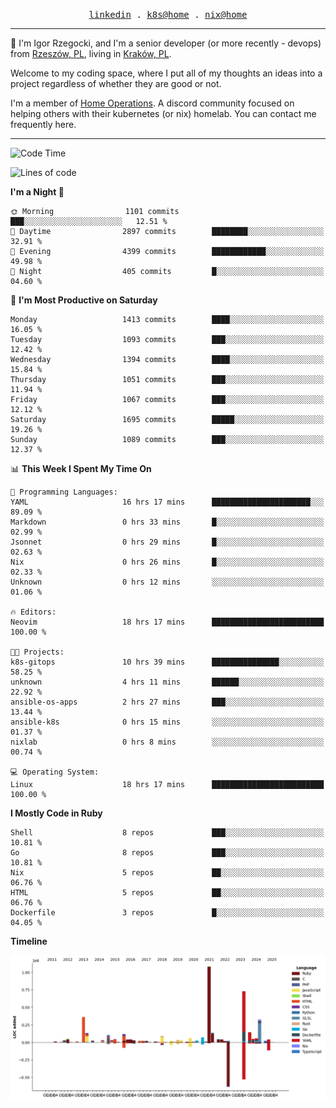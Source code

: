 <p align="center">
  <samp>
    <a href="https://www.linkedin.com/in/ajgon">linkedin</a> .
    <a href="https://github.com/deedee-ops/k8s-gitops">k8s@home</a> .
    <a href="https://github.com/deedee-ops/nixlab">nix@home</a>
  </samp>
</p>

----------------------------------------------------------------

:wave: I'm Igor Rzegocki, and I'm a senior developer (or more recently - devops) from [Rzeszów, PL](https://en.wikipedia.org/wiki/Rzesz%C3%B3w), living in [Kraków, PL](https://en.wikipedia.org/wiki/Krak%C3%B3w).

Welcome to my coding space, where I put all of my thoughts an ideas into a project regardless of whether they are good or not.

I'm a member of [Home Operations](https://discord.gg/home-operations). A discord community focused on helping others with their kubernetes (or nix) homelab. You can contact me frequently here.

----------------------------------------------------------------

<!--START_SECTION:waka-->
![Code Time](http://img.shields.io/badge/Code%20Time-878%20hrs%2029%20mins-blue)

![Lines of code](https://img.shields.io/badge/From%20Hello%20World%20I%27ve%20Written-4.2%20million%20lines%20of%20code-blue)

**I'm a Night 🦉** 

```text
🌞 Morning                1101 commits        ███░░░░░░░░░░░░░░░░░░░░░░   12.51 % 
🌆 Daytime                2897 commits        ████████░░░░░░░░░░░░░░░░░   32.91 % 
🌃 Evening                4399 commits        ████████████░░░░░░░░░░░░░   49.98 % 
🌙 Night                  405 commits         █░░░░░░░░░░░░░░░░░░░░░░░░   04.60 % 
```
📅 **I'm Most Productive on Saturday** 

```text
Monday                   1413 commits        ████░░░░░░░░░░░░░░░░░░░░░   16.05 % 
Tuesday                  1093 commits        ███░░░░░░░░░░░░░░░░░░░░░░   12.42 % 
Wednesday                1394 commits        ████░░░░░░░░░░░░░░░░░░░░░   15.84 % 
Thursday                 1051 commits        ███░░░░░░░░░░░░░░░░░░░░░░   11.94 % 
Friday                   1067 commits        ███░░░░░░░░░░░░░░░░░░░░░░   12.12 % 
Saturday                 1695 commits        █████░░░░░░░░░░░░░░░░░░░░   19.26 % 
Sunday                   1089 commits        ███░░░░░░░░░░░░░░░░░░░░░░   12.37 % 
```


📊 **This Week I Spent My Time On** 

```text
💬 Programming Languages: 
YAML                     16 hrs 17 mins      ██████████████████████░░░   89.09 % 
Markdown                 0 hrs 33 mins       █░░░░░░░░░░░░░░░░░░░░░░░░   02.99 % 
Jsonnet                  0 hrs 29 mins       █░░░░░░░░░░░░░░░░░░░░░░░░   02.63 % 
Nix                      0 hrs 26 mins       █░░░░░░░░░░░░░░░░░░░░░░░░   02.33 % 
Unknown                  0 hrs 12 mins       ░░░░░░░░░░░░░░░░░░░░░░░░░   01.06 % 

🔥 Editors: 
Neovim                   18 hrs 17 mins      █████████████████████████   100.00 % 

🐱‍💻 Projects: 
k8s-gitops               10 hrs 39 mins      ███████████████░░░░░░░░░░   58.25 % 
unknown                  4 hrs 11 mins       ██████░░░░░░░░░░░░░░░░░░░   22.92 % 
ansible-os-apps          2 hrs 27 mins       ███░░░░░░░░░░░░░░░░░░░░░░   13.44 % 
ansible-k8s              0 hrs 15 mins       ░░░░░░░░░░░░░░░░░░░░░░░░░   01.37 % 
nixlab                   0 hrs 8 mins        ░░░░░░░░░░░░░░░░░░░░░░░░░   00.74 % 

💻 Operating System: 
Linux                    18 hrs 17 mins      █████████████████████████   100.00 % 
```

**I Mostly Code in Ruby** 

```text
Shell                    8 repos             ███░░░░░░░░░░░░░░░░░░░░░░   10.81 % 
Go                       8 repos             ███░░░░░░░░░░░░░░░░░░░░░░   10.81 % 
Nix                      5 repos             ██░░░░░░░░░░░░░░░░░░░░░░░   06.76 % 
HTML                     5 repos             ██░░░░░░░░░░░░░░░░░░░░░░░   06.76 % 
Dockerfile               3 repos             █░░░░░░░░░░░░░░░░░░░░░░░░   04.05 % 
```



**Timeline**

![Lines of Code chart](https://raw.githubusercontent.com/ajgon/ajgon/master/assets/bar_graph.png)


<!--END_SECTION:waka-->

